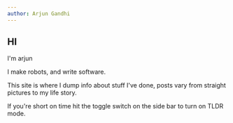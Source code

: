 ```yaml
---
author: Arjun Gandhi
---
```


## HI 

I'm arjun 

I make robots, and write software. 

This site is where I dump info about stuff I've done, posts vary from straight pictures to my life story.

If you're short on time hit the toggle switch on the side bar to turn on TLDR mode.